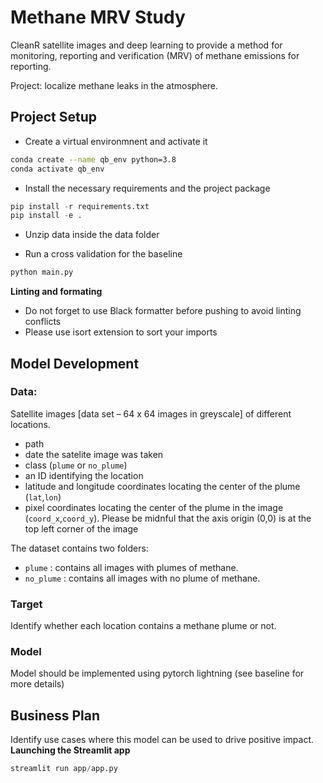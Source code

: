 # Methane MRV Study

CleanR satellite images and deep learning to provide a method for monitoring, reporting and verification (MRV) of methane emissions for reporting.

Project: localize methane leaks in the atmosphere.

## Project Setup

- Create a virtual environmnent and activate it

```bash
conda create --name qb_env python=3.8
conda activate qb_env
```

- Install the necessary requirements and the project package

```python
pip install -r requirements.txt
pip install -e .
```

- Unzip data inside the data folder

- Run a cross validation for the baseline

```bash
python main.py
```

**Linting and formating**

- Do not forget to use Black formatter before pushing to avoid linting conflicts
- Please use isort extension to sort your imports

## Model Development

### Data: 

Satellite images [data set – 64 x 64 images in greyscale] of different locations.
* path
* date the satelite image was taken
* class (`plume` or `no_plume`)
* an ID identifying the location
* latitude and longitude coordinates locating the center of the plume (`lat`,`lon`)
* pixel coordinates locating the center of the plume in the image (`coord_x`,`coord_y`). Please be midnful that the axis origin (0,0) is at the top left corner of the image

The dataset contains two folders:
- `plume` : contains all images with plumes of methane.
- `no_plume` : contains all images with no plume of methane.

### Target

Identify whether each location contains a methane plume or not.

### Model

Model should be implemented using pytorch lightning (see baseline for more details)

## Business Plan

Identify use cases where this model can be used to drive positive impact. 
**Launching the Streamlit app**
```python
streamlit run app/app.py
```

